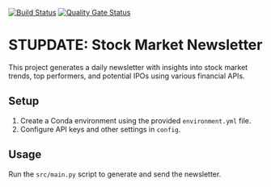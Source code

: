 [![Build Status](https://github.com/LafavergeNicolas/finletter/actions/workflows/build.yml/badge.svg)](https://github.com/LafavergeNicolas/finletter/actions/workflows/build.yml)
[![Quality Gate Status](https://sonarcloud.io/api/project_badges/measure?project=LafavergeNicolas_finletter&metric=alert_status&token=bab1c291dbdc6a5797fe52098f9d17c60e0397f1)](https://sonarcloud.io/summary/new_code?id=LafavergeNicolas_finletter)


# STUPDATE: Stock Market Newsletter

This project generates a daily newsletter with insights into stock market trends, top performers, and potential IPOs using various financial APIs.

## Setup

1. Create a Conda environment using the provided `environment.yml` file.
2. Configure API keys and other settings in `config`.

## Usage

Run the `src/main.py` script to generate and send the newsletter.
